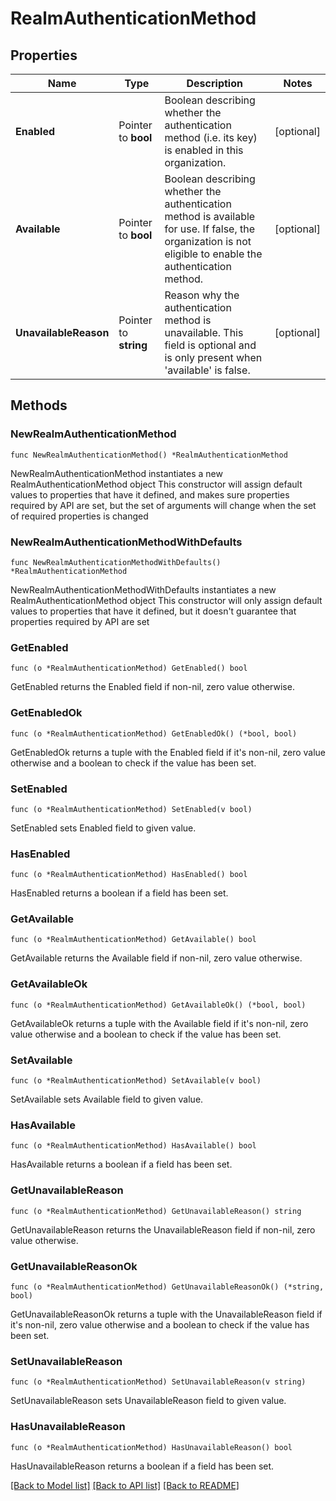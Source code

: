 # RealmAuthenticationMethod

## Properties

Name | Type | Description | Notes
------------ | ------------- | ------------- | -------------
**Enabled** | Pointer to **bool** | Boolean describing whether the authentication method (i.e. its key) is enabled in this organization.  | [optional] 
**Available** | Pointer to **bool** | Boolean describing whether the authentication method is available for use. If false, the organization is not eligible to enable the authentication method.  | [optional] 
**UnavailableReason** | Pointer to **string** | Reason why the authentication method is unavailable. This field is optional and is only present when &#39;available&#39; is false.  | [optional] 

## Methods

### NewRealmAuthenticationMethod

`func NewRealmAuthenticationMethod() *RealmAuthenticationMethod`

NewRealmAuthenticationMethod instantiates a new RealmAuthenticationMethod object
This constructor will assign default values to properties that have it defined,
and makes sure properties required by API are set, but the set of arguments
will change when the set of required properties is changed

### NewRealmAuthenticationMethodWithDefaults

`func NewRealmAuthenticationMethodWithDefaults() *RealmAuthenticationMethod`

NewRealmAuthenticationMethodWithDefaults instantiates a new RealmAuthenticationMethod object
This constructor will only assign default values to properties that have it defined,
but it doesn't guarantee that properties required by API are set

### GetEnabled

`func (o *RealmAuthenticationMethod) GetEnabled() bool`

GetEnabled returns the Enabled field if non-nil, zero value otherwise.

### GetEnabledOk

`func (o *RealmAuthenticationMethod) GetEnabledOk() (*bool, bool)`

GetEnabledOk returns a tuple with the Enabled field if it's non-nil, zero value otherwise
and a boolean to check if the value has been set.

### SetEnabled

`func (o *RealmAuthenticationMethod) SetEnabled(v bool)`

SetEnabled sets Enabled field to given value.

### HasEnabled

`func (o *RealmAuthenticationMethod) HasEnabled() bool`

HasEnabled returns a boolean if a field has been set.

### GetAvailable

`func (o *RealmAuthenticationMethod) GetAvailable() bool`

GetAvailable returns the Available field if non-nil, zero value otherwise.

### GetAvailableOk

`func (o *RealmAuthenticationMethod) GetAvailableOk() (*bool, bool)`

GetAvailableOk returns a tuple with the Available field if it's non-nil, zero value otherwise
and a boolean to check if the value has been set.

### SetAvailable

`func (o *RealmAuthenticationMethod) SetAvailable(v bool)`

SetAvailable sets Available field to given value.

### HasAvailable

`func (o *RealmAuthenticationMethod) HasAvailable() bool`

HasAvailable returns a boolean if a field has been set.

### GetUnavailableReason

`func (o *RealmAuthenticationMethod) GetUnavailableReason() string`

GetUnavailableReason returns the UnavailableReason field if non-nil, zero value otherwise.

### GetUnavailableReasonOk

`func (o *RealmAuthenticationMethod) GetUnavailableReasonOk() (*string, bool)`

GetUnavailableReasonOk returns a tuple with the UnavailableReason field if it's non-nil, zero value otherwise
and a boolean to check if the value has been set.

### SetUnavailableReason

`func (o *RealmAuthenticationMethod) SetUnavailableReason(v string)`

SetUnavailableReason sets UnavailableReason field to given value.

### HasUnavailableReason

`func (o *RealmAuthenticationMethod) HasUnavailableReason() bool`

HasUnavailableReason returns a boolean if a field has been set.


[[Back to Model list]](../README.md#documentation-for-models) [[Back to API list]](../README.md#documentation-for-api-endpoints) [[Back to README]](../README.md)


